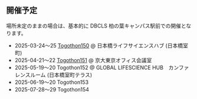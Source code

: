 ## 開催予定

場所未定のままの場合は、基本的に DBCLS 柏の葉キャンパス駅前での開催となります。

* 2025-03-24〜25 [Togothon150](https://github.com/dbcls/Togothon/wiki/Togothon150)  @ 日本橋ライフサイエンスハブ (日本橋室町)
* 2025-04-21〜22 [Togothon151](https://github.com/dbcls/Togothon/wiki/Togothon151) @ 京大東京オフィス会議室
* 2025-05-19〜20 Togothon152 @ GLOBAL LIFESCIENCE HUB　カンファレンスルーム (日本橋室町テラス)
* 2025-06-19〜20 Togothon153
* 2025-07-28〜29 Togothon154

